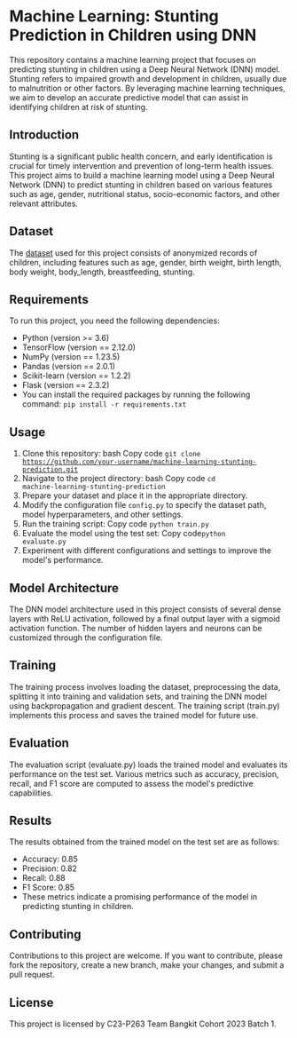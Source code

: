 # Machine Learning: Stunting Prediction in Children using DNN
This repository contains a machine learning project that focuses on predicting stunting in children using a Deep Neural Network (DNN) model. Stunting refers to impaired growth and development in children, usually due to malnutrition or other factors. By leveraging machine learning techniques, we aim to develop an accurate predictive model that can assist in identifying children at risk of stunting.

## Introduction
Stunting is a significant public health concern, and early identification is crucial for timely intervention and prevention of long-term health issues. This project aims to build a machine learning model using a Deep Neural Network (DNN) to predict stunting in children based on various features such as age, gender, nutritional status, socio-economic factors, and other relevant attributes.

## Dataset
The [dataset](https://www.kaggle.com/datasets/muhtarom/stunting-dataset) used for this project consists of anonymized records of children, including features such as age, gender, birth weight, birth length, body weight, body_length, breastfeeding, stunting.

## Requirements
To run this project, you need the following dependencies:
- Python (version >= 3.6)
- TensorFlow (version == 2.12.0)
- NumPy (version == 1.23.5)
- Pandas (version == 2.0.1)
- Scikit-learn (version == 1.2.2)
- Flask (version == 2.3.2)
- You can install the required packages by running the following command: <code>pip install -r requirements.txt</code>

## Usage
1) Clone this repository: bash Copy code <code>git clone https://github.com/your-username/machine-learning-stunting-prediction.git</code>
2) Navigate to the project directory: bash Copy code <code>cd machine-learning-stunting-prediction</code>
3) Prepare your dataset and place it in the appropriate directory.
4) Modify the configuration file <code>config.py</code> to specify the dataset path, model hyperparameters, and other settings.
5) Run the training script: Copy code <code>python train.py</code>
6) Evaluate the model using the test set: Copy code<code>python evaluate.py</code>
7) Experiment with different configurations and settings to improve the model's performance.

## Model Architecture
The DNN model architecture used in this project consists of several dense layers with ReLU activation, followed by a final output layer with a sigmoid activation function. The number of hidden layers and neurons can be customized through the configuration file.

## Training
The training process involves loading the dataset, preprocessing the data, splitting it into training and validation sets, and training the DNN model using backpropagation and gradient descent. The training script (train.py) implements this process and saves the trained model for future use.

## Evaluation
The evaluation script (evaluate.py) loads the trained model and evaluates its performance on the test set. Various metrics such as accuracy, precision, recall, and F1 score are computed to assess the model's predictive capabilities.

## Results
The results obtained from the trained model on the test set are as follows:

- Accuracy: 0.85
- Precision: 0.82
- Recall: 0.88
- F1 Score: 0.85
- These metrics indicate a promising performance of the model in predicting stunting in children.

## Contributing
Contributions to this project are welcome. If you want to contribute, please fork the repository, create a new branch, make your changes, and submit a pull request.

## License
This project is licensed by C23-P263 Team Bangkit Cohort 2023 Batch 1.
